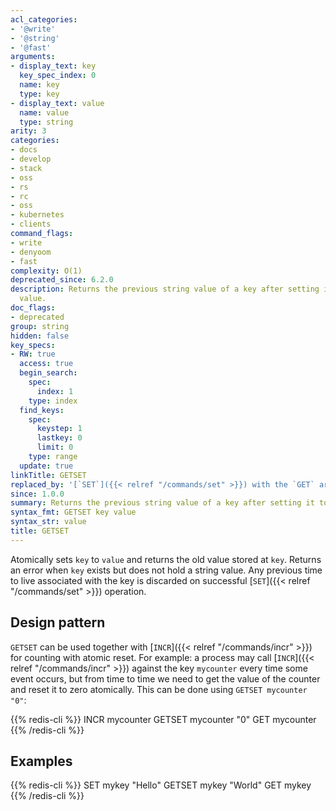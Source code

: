 ```yaml
---
acl_categories:
- '@write'
- '@string'
- '@fast'
arguments:
- display_text: key
  key_spec_index: 0
  name: key
  type: key
- display_text: value
  name: value
  type: string
arity: 3
categories:
- docs
- develop
- stack
- oss
- rs
- rc
- oss
- kubernetes
- clients
command_flags:
- write
- denyoom
- fast
complexity: O(1)
deprecated_since: 6.2.0
description: Returns the previous string value of a key after setting it to a new
  value.
doc_flags:
- deprecated
group: string
hidden: false
key_specs:
- RW: true
  access: true
  begin_search:
    spec:
      index: 1
    type: index
  find_keys:
    spec:
      keystep: 1
      lastkey: 0
      limit: 0
    type: range
  update: true
linkTitle: GETSET
replaced_by: '[`SET`]({{< relref "/commands/set" >}}) with the `GET` argument'
since: 1.0.0
summary: Returns the previous string value of a key after setting it to a new value.
syntax_fmt: GETSET key value
syntax_str: value
title: GETSET
---
```

Atomically sets `key` to `value` and returns the old value stored at `key`.
Returns an error when `key` exists but does not hold a string value.  Any 
previous time to live associated with the key is discarded on successful 
[`SET`]({{< relref "/commands/set" >}}) operation.

## Design pattern

`GETSET` can be used together with [`INCR`]({{< relref "/commands/incr" >}}) for counting with atomic reset.
For example: a process may call [`INCR`]({{< relref "/commands/incr" >}}) against the key `mycounter` every time
some event occurs, but from time to time we need to get the value of the counter
and reset it to zero atomically.
This can be done using `GETSET mycounter "0"`:

{{% redis-cli %}}
INCR mycounter
GETSET mycounter "0"
GET mycounter
{{% /redis-cli %}}


## Examples

{{% redis-cli %}}
SET mykey "Hello"
GETSET mykey "World"
GET mykey
{{% /redis-cli %}}

